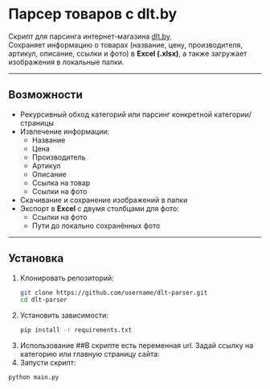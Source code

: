 # Парсер товаров с dlt.by

Скрипт для парсинга интернет-магазина [dlt.by](https://dlt.by).  
Сохраняет информацию о товарах (название, цену, производителя, артикул, описание, ссылки и фото) в **Excel (.xlsx)**, а также загружает изображения в локальные папки.

---

## Возможности
- Рекурсивный обход категорий или парсинг конкретной категории/страницы
- Извлечение информации:
  - Название
  - Цена
  - Производитель
  - Артикул
  - Описание
  - Ссылка на товар
  - Ссылки на фото
- Скачивание и сохранение изображений в папки
- Экспорт в **Excel** с двумя столбцами для фото:
  - Ссылки на фото
  - Пути до локально сохранённых фото

---

## Установка

1. Клонировать репозиторий:
   ```bash
   git clone https://github.com/username/dlt-parser.git
   cd dlt-parser
2. Установить зависимости:
   ```bash
   pip install -r requirements.txt
3. Использование
  ##В скрипте есть переменная url.
  Задай ссылку на категорию или главную страницу сайта:
5. Запусти скрипт:
  ```bash
  python main.py
